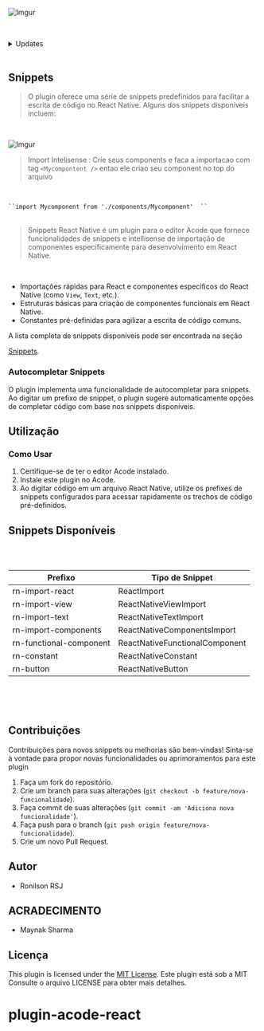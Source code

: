 
![Imgur](https://i.imgur.com/QhVMwe2.jpg)
<br />



##

<br />
<details>
    <summary>Updates</summary>
    <br>
    <details>
        <summary>
            <code><strong>v1.0.3</strong></code>
        </summary>
        <ul>
            <li>Import Intelisense</li>
        </ul>
    </details>
    <details>
        <summary>
            <code><strong>v1.0.2</strong></code>
        </summary>
        <ul>
            <li>Fixed <code>ul</code> bug</li>
            <li>Merged pull request: <a href="https://github.com/bajrangCoder/acode-plugin-markdown-styler/pull/1">#1</a></li>
        </ul>
    </details>
    <details>
        <summary>
            <code><strong>v1.0.1</strong></code>
        </summary>
        <ul>
            <li>Added markdown previewer for <code>.md</code> files</li>
        </ul>
    </details>
</details>

<br />


## Snippets

 > O plugin oferece uma série de snippets predefinidos para facilitar a escrita de código no React Native. Alguns dos snippets disponíveis incluem:
 
 <br />
 
![Imgur](https://i.imgur.com/t1gsL8l.jpg)


> Import Intelisense : Crie seus components e faca a importacao com  tag ``<Mycompontent />`` entao ele criao seu component no top do arquivo 
<br /> 
<code>
``import Mycomponent from './components/Mycomponent'  ``
</code>

<br />

> Snippets React Native é um plugin para o editor Acode que fornece funcionalidades de snippets e intellisense de importação de componentes especificamente para desenvolvimento em React Native.


<br />



- Importações rápidas para React e componentes específicos do React Native (como `View`, `Text`, etc.).
- Estruturas básicas para criação de componentes funcionais em React Native.
- Constantes pré-definidas para agilizar a escrita de código comuns.

A lista completa de snippets disponíveis pode ser encontrada na seção

[Snippets](#snippets).

### Autocompletar Snippets

O plugin implementa uma funcionalidade de autocompletar para snippets. Ao digitar um prefixo de snippet, o plugin sugere automaticamente opções de completar código com base nos snippets disponíveis.

## Utilização

### Como Usar

1. Certifique-se de ter o editor Acode instalado.
2. Instale este plugin no Acode.
3. Ao digitar código em um arquivo React Native, utilize os prefixes de snippets configurados para acessar rapidamente os trechos de código pré-definidos.

## Snippets Disponíveis

<br>
<br>

| Prefixo                 | Tipo de Snippet                |
| ----------------------- | ------------------------------ |
| rn-import-react         | ReactImport                    |
| rn-import-view          | ReactNativeViewImport          |
| rn-import-text          | ReactNativeTextImport          |
| rn-import-components    | ReactNativeComponentsImport    |
| rn-functional-component | ReactNativeFunctionalComponent |
| rn-constant             | ReactNativeConstant            |
| rn-button               | ReactNativeButton              |

<br>
<br>
<br>

## Contribuições

Contribuições para novos snippets ou melhorias são bem-vindas! Sinta-se à vontade para propor novas funcionalidades ou aprimoramentos para este plugin

1. Faça um fork do repositório.
2. Crie um branch para suas alterações (`git checkout -b feature/nova-funcionalidade`).
3. Faça commit de suas alterações (`git commit -am 'Adiciona nova funcionalidade'`).
4. Faça push para o branch (`git push origin feature/nova-funcionalidade`).
5. Crie um novo Pull Request.

## Autor

- Ronilson RSJ

## ACRADECIMENTO

- Maynak Sharma

## Licença

This plugin is licensed under the [MIT License](LICENSE).
Este plugin está sob a MIT Consulte o arquivo LICENSE para obter mais detalhes.

# plugin-acode-react

